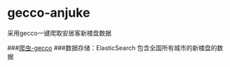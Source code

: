 # gecco-anjuke
采用gecco一键爬取安居客新楼盘数据

###[爬虫-gecco](http://www.geccocrawler.com/)
###数据存储：ElasticSearch
包含全国所有城市的新楼盘的数据
